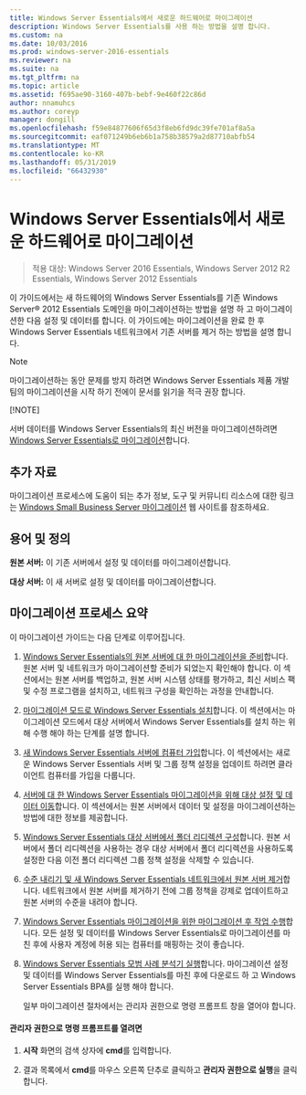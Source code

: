 ```yaml
---
title: Windows Server Essentials에서 새로운 하드웨어로 마이그레이션
description: Windows Server Essentials를 사용 하는 방법을 설명 합니다.
ms.custom: na
ms.date: 10/03/2016
ms.prod: windows-server-2016-essentials
ms.reviewer: na
ms.suite: na
ms.tgt_pltfrm: na
ms.topic: article
ms.assetid: f695ae90-3160-407b-bebf-9e460f22c86d
author: nnamuhcs
ms.author: coreyp
manager: dongill
ms.openlocfilehash: f59e84877606f65d3f8eb6fd9dc39fe701af8a5a
ms.sourcegitcommit: eaf071249b6eb6b1a758b38579a2d87710abfb54
ms.translationtype: MT
ms.contentlocale: ko-KR
ms.lasthandoff: 05/31/2019
ms.locfileid: "66432930"
---
```

# <a name="migrate-windows-server-essentials-to-new-hardware"></a>Windows Server Essentials에서 새로운 하드웨어로 마이그레이션

>적용 대상: Windows Server 2016 Essentials, Windows Server 2012 R2 Essentials, Windows Server 2012 Essentials

이 가이드에서는 새 하드웨어의 Windows Server Essentials를 기존 Windows Server® 2012 Essentials 도메인을 마이그레이션하는 방법을 설명 하 고 마이그레이션한 다음 설정 및 데이터를 합니다. 이 가이드에는 마이그레이션을 완료 한 후 Windows Server Essentials 네트워크에서 기존 서버를 제거 하는 방법을 설명 합니다.  
  
> [!NOTE]
>  마이그레이션하는 동안 문제를 방지 하려면 Windows Server Essentials 제품 개발 팀의 마이그레이션을 시작 하기 전에이 문서를 읽기을 적극 권장 합니다.  
> 
> [!NOTE]
> 
>  서버 데이터를 Windows Server Essentials의 최신 버전을 마이그레이션하려면 [Windows Server Essentials로 마이그레이션](Migrate-from-Previous-Versions-to-Windows-Server-Essentials-or-Windows-Server-Essentials-Experience.md)합니다.  

  
## <a name="additional-resources"></a>추가 자료  
 마이그레이션 프로세스에 도움이 되는 추가 정보, 도구 및 커뮤니티 리소스에 대한 링크는 [Windows Small Business Server 마이그레이션](https://go.microsoft.com/fwlink/?LinkId=217520) 웹 사이트를 참조하세요.  
  
## <a name="terms-and-definitions"></a>용어 및 정의  
 **원본 서버:** 이 기존 서버에서 설정 및 데이터를 마이그레이션합니다.  
  
 **대상 서버:** 이 새 서버로 설정 및 데이터를 마이그레이션합니다.  
  
## <a name="migration-process-summary"></a>마이그레이션 프로세스 요약  
 이 마이그레이션 가이드는 다음 단계로 이루어집니다.  
  

1. [Windows Server Essentials의 원본 서버에 대 한 마이그레이션을 준비](Prepare-your-Source-Server-for-Windows-Server-Essentials-migration.md)합니다.  원본 서버 및 네트워크가 마이그레이션할 준비가 되었는지 확인해야 합니다. 이 섹션에서는 원본 서버를 백업하고, 원본 서버 시스템 상태를 평가하고, 최신 서비스 팩 및 수정 프로그램을 설치하고, 네트워크 구성을 확인하는 과정을 안내합니다.  
  
2. [마이그레이션 모드로 Windows Server Essentials 설치](Install-Windows-Server-Essentials-in-migration-mode.md)합니다.  이 섹션에서는 마이그레이션 모드에서 대상 서버에서 Windows Server Essentials를 설치 하는 위해 수행 해야 하는 단계를 설명 합니다.  
  
3. [새 Windows Server Essentials 서버에 컴퓨터 가입](Join-computers-to-the-new-Windows-Server-Essentials-server.md)합니다.  이 섹션에서는 새로운 Windows Server Essentials 서버 및 그룹 정책 설정을 업데이트 하려면 클라이언트 컴퓨터를 가입을 다룹니다.  
  
4. [서버에 대 한 Windows Server Essentials 마이그레이션을 위해 대상 설정 및 데이터 이동](Move-settings-and-data-to-the-Destination-Server-for-Windows-Server-Essentials-migration.md)합니다.  이 섹션에서는 원본 서버에서 데이터 및 설정을 마이그레이션하는 방법에 대한 정보를 제공합니다.  
  
5. [Windows Server Essentials 대상 서버에서 폴더 리디렉션 구성](Configure-folder-redirection-on-the-Windows-Server-Essentials-Destination-Server.md)합니다.  원본 서버에서 폴더 리디렉션을 사용하는 경우 대상 서버에서 폴더 리디렉션을 사용하도록 설정한 다음 이전 폴더 리디렉션 그룹 정책 설정을 삭제할 수 있습니다.  
  
6. [수준 내리기 및 새 Windows Server Essentials 네트워크에서 원본 서버 제거](Demote-and-remove-the-Source-Server-from-the-new-Windows-Server-Essentials-network.md)합니다.  네트워크에서 원본 서버를 제거하기 전에 그룹 정책을 강제로 업데이트하고 원본 서버의 수준을 내려야 합니다.  
  
7. [Windows Server Essentials 마이그레이션을 위한 마이그레이션 후 작업 수행](Perform-post-migration-tasks-for-Windows-Server-Essentials-migration.md)합니다.  모든 설정 및 데이터를 Windows Server Essentials로 마이그레이션를 마친 후에 사용자 계정에 허용 되는 컴퓨터를 매핑하는 것이 좋습니다.  
  
8. [Windows Server Essentials 모범 사례 분석기 실행](Run-the-Windows-Server-Essentials-Best-Practices-Analyzer.md)합니다.  마이그레이션 설정 및 데이터를 Windows Server Essentials를 마친 후에 다운로드 하 고 Windows Server Essentials BPA를 실행 해야 합니다.  
  
   일부 마이그레이션 절차에서는 관리자 권한으로 명령 프롬프트 창을 열어야 합니다.  
  
#### <a name="to-open-a-command-prompt-window-as-an-administrator"></a>관리자 권한으로 명령 프롬프트를 열려면  
  
1.  **시작** 화면의 검색 상자에 **cmd**를 입력합니다.  
  
2.  결과 목록에서 **cmd**를 마우스 오른쪽 단추로 클릭하고 **관리자 권한으로 실행**을 클릭합니다.
